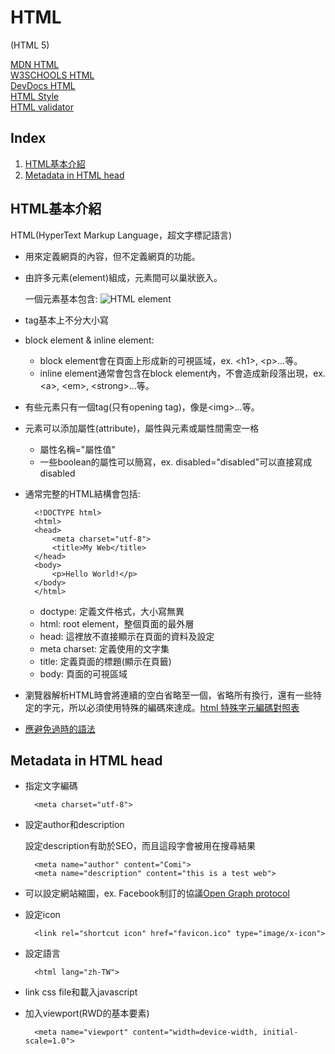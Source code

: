 # **HTML**

(HTML 5)

[MDN HTML](https://developer.mozilla.org/zh-TW/docs/Web/HTML)  
[W3SCHOOLS HTML](https://www.w3schools.com/html/)  
[DevDocs HTML](http://devdocs.io/html/)  
[HTML Style](https://www.w3schools.com/html/html5_syntax.asp)  
[HTML validator](https://validator.w3.org/)  

## **Index**

1. [HTML基本介紹](#html基本介紹)
2. [Metadata in HTML head](#metadatainhtmlhead)

## HTML基本介紹

HTML(HyperText Markup Language，超文字標記語言)

* 用來定義網頁的內容，但不定義網頁的功能。

* 由許多元素(element)組成，元素間可以巢狀嵌入。

    一個元素基本包含:
    ![HTML element](https://mdn.mozillademos.org/files/9347/grumpy-cat-small.png)

* tag基本上不分大小寫

* block element & inline element:

    + block element會在頁面上形成新的可視區域，ex. \<h1>, \<p>...等。
    + inline element通常會包含在block element內，不會造成新段落出現，ex. \<a>, \<em>, \<strong>...等。

* 有些元素只有一個tag(只有opening tag)，像是\<img>...等。

* 元素可以添加屬性(attribute)，屬性與元素或屬性間需空一格

    + 屬性名稱="屬性值"
    + 一些boolean的屬性可以簡寫，ex. disabled="disabled"可以直接寫成disabled

* 通常完整的HTML結構會包括:

        <!DOCTYPE html>
        <html>
        <head>
            <meta charset="utf-8">
            <title>My Web</title>
        </head>
        <body>
            <p>Hello World!</p>
        </body>
        </html>

    + doctype: 定義文件格式，大小寫無異
    + html: root element，整個頁面的最外層
    + head: 這裡放不直接顯示在頁面的資料及設定
    + meta charset: 定義使用的文字集
    + title: 定義頁面的標題(顯示在頁籤)
    + body: 頁面的可視區域

* 瀏覽器解析HTML時會將連續的空白省略至一個，省略所有換行，還有一些特定的字元，所以必須使用特殊的編碼來達成。[html 特殊字元編碼對照表](http://wywu.pixnet.net/blog/post/26889798-%5B%E9%9B%BB%E8%85%A6%5D-%E7%89%B9%E6%AE%8A%E5%AD%97%E5%85%83-html-%E7%B7%A8%E7%A2%BC%E5%B0%8D%E7%85%A7%E8%A1%A8)

* [應避免過時的語法](https://developer.mozilla.org/zh-TW/docs/Web_%E9%96%8B%E7%99%BC/Historical_artifacts_to_avoid)

## Metadata in HTML head

* 指定文字編碼

        <meta charset="utf-8">

* 設定author和description

    設定description有助於SEO，而且這段字會被用在搜尋結果

        <meta name="author" content="Comi">
        <meta name="description" content="this is a test web">

* 可以設定網站縮圖，ex. Facebook制訂的協議[Open Graph protocol](http://ogp.me/)

* 設定icon

        <link rel="shortcut icon" href="favicon.ico" type="image/x-icon">

* 設定語言

        <html lang="zh-TW">

* link css file和載入javascript

* 加入viewport(RWD的基本要素)

        <meta name="viewport" content="width=device-width, initial-scale=1.0">